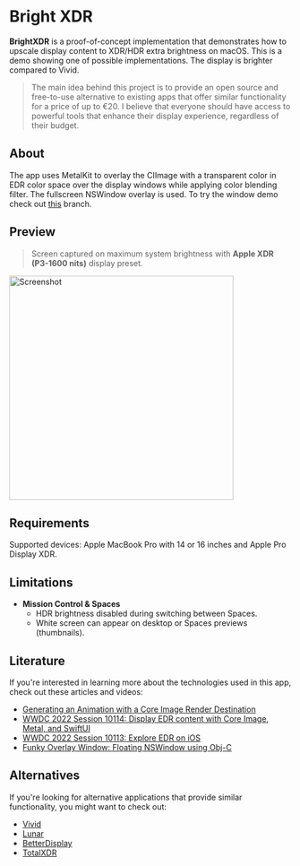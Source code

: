 # Bright XDR 
__BrightXDR__ is a proof-of-concept implementation that demonstrates how to upscale display content to XDR/HDR extra brightness on macOS. This is a demo showing one of possible implementations. The display is brighter compared to Vivid.

> The main idea behind this project is to provide an open source and free-to-use alternative to existing apps that offer similar functionality for a price of up to &euro;20. I believe that everyone should have access to powerful tools that enhance their display experience, regardless of their budget.

## About 
The app uses MetalKit to overlay the CIImage with a transparent color in EDR color space over the display windows while applying color blending filter. The fullscreen NSWindow overlay is used. To try the window demo check out [this](/starkdmi/BrightXDR/tree/swiftui-window) branch. 

## Preview 
> Screen captured on maximum system brightness with __Apple XDR (P3-1600 nits)__ display preset.
<img src="https://user-images.githubusercontent.com/21260939/228393300-34f48989-ba81-45a0-9364-3b66252f6a36.jpg" alt="Screenshot" width="400">

## Requirements
Supported devices: Apple MacBook Pro with 14 or 16 inches and Apple Pro Display XDR.

## Limitations
- __Mission Control & Spaces__
  - HDR brightness disabled during switching between Spaces.
  - White screen can appear on desktop or Spaces previews (thumbnails).

## Literature

If you're interested in learning more about the technologies used in this app, check out these articles and videos:
- [Generating an Animation with a Core Image Render Destination](https://developer.apple.com/documentation/coreimage/generating_an_animation_with_a_core_image_render_destination)
- [WWDC 2022 Session 10114: Display EDR content with Core Image, Metal, and SwiftUI](https://developer.apple.com/videos/play/wwdc2022/10114/)
- [WWDC 2022 Session 10113: Explore EDR on iOS](https://developer.apple.com/videos/play/wwdc2022/10113/)
- [Funky Overlay Window: Floating NSWindow using Obj-C](https://developer.apple.com/library/archive/samplecode/FunkyOverlayWindow/Introduction/Intro.html)

## Alternatives

If you're looking for alternative applications that provide similar functionality, you might want to check out:
- [Vivid](https://www.getvivid.app/)
- [Lunar](https://github.com/alin23/Lunar)
- [BetterDisplay](https://github.com/waydabber/BetterDisplay)
- [TotalXDR](https://junebytes.com/totalxdr)
